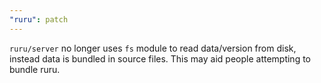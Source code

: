 ```yaml
---
"ruru": patch
---
```


`ruru/server` no longer uses `fs` module to read data/version from disk, instead
data is bundled in source files. This may aid people attempting to bundle ruru.
